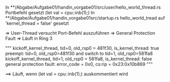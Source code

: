 In **/Abgabe/Aufgabe01/handin_vorgabe01/src/user/hello_world_thread.rs Portbefehl gesetzt (let val = cpu::inb(1);)
In **/Abgabe/Aufgabe01/handin_vorgabe01src/startup.rs hello_world_tread auf 'kernel_thread = false' gesetzt

=> User-Thread versucht Port-Befehl auszuführen => General Protection Fault => Läuft in Ring 3

"""
kickoff_kernel_thread, tid=0, old_rsp0 = 481f30, is_kernel_thread: true
preempt: tid=0, old_rsp0=481f30 and switch to tid=1, old_rsp0=581fa8
kickoff_kernel_thread, tid=1, old_rsp0 = 581fa8, is_kernel_thread: false
general protection fault: error_code = 0x0, cs:rip = 0x23:0x10b869
"""

==> Läuft, wenn (let val = cpu::inb(1);) auskommentiert wird